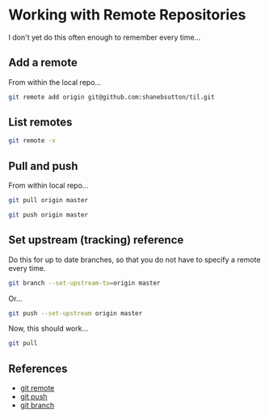 # Working with Remote Repositories

I don't yet do this often enough to remember every time...

## Add a remote

From within the local repo...

```bash
git remote add origin git@github.com:shanebsutton/til.git
```

## List remotes

```bash
git remote -v
```

## Pull and push

From within local repo...

```bash
git pull origin master
```

```bash
git push origin master
```

## Set upstream (tracking) reference

Do this for up to date branches, so that you do not have to specify a remote every time.

```bash
git branch --set-upstream-to=origin master
```

Or...

```bash
git push --set-upstream origin master
```

Now, this should work...

```bash
git pull
```

## References

- [git remote](https://git-scm.com/docs/git-remote)
- [git push](https://git-scm.com/docs/git-push)
- [git branch](https://git-scm.com/docs/git-branch)
